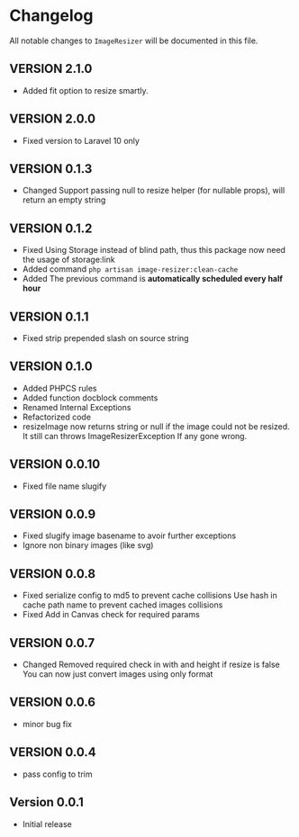 # Changelog

All notable changes to `ImageResizer` will be documented in this file.

## VERSION 2.1.0

- Added fit option to resize smartly.

## VERSION 2.0.0

- Fixed version to Laravel 10 only

## VERSION 0.1.3

- Changed Support passing null to resize helper (for nullable props), will return an empty string

## VERSION 0.1.2

- Fixed Using Storage instead of blind path, thus this package now need the usage of storage:link
- Added command `php artisan image-resizer:clean-cache`
- Added The previous command is **automatically scheduled every half hour**

## VERSION 0.1.1

- Fixed strip prepended slash on source string

## VERSION 0.1.0

- Added PHPCS rules
- Added function docblock comments
- Renamed Internal Exceptions
- Refactorized code
- resizeImage now returns string or null if the image could not be resized.
  It still can throws ImageResizerException If any gone wrong.

## VERSION 0.0.10

- Fixed file name slugify

## VERSION 0.0.9

- Fixed slugify image basename to avoir further exceptions
- Ignore non binary images (like svg)

## VERSION 0.0.8

- Fixed serialize config to md5 to prevent cache collisions
  Use hash in cache path name to prevent cached images collisions
- Fixed Add in Canvas check for required params

## VERSION 0.0.7

- Changed Removed required check in with and height if resize is false
  You can now just convert images using only format

## VERSION 0.0.6

- minor bug fix

## VERSION 0.0.4

- pass config to trim

## Version 0.0.1

- Initial release
